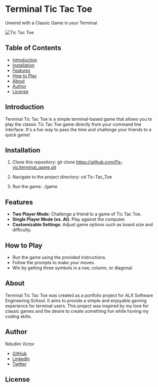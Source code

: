 # Terminal Tic Tac Toe

Unwind with a Classic Game in your Terminal

![Tic Tac Toe](tic_tac_toe_image.png)

## Table of Contents

- [Introduction](#introduction)
- [Installation](#installation)
- [Features](#features)
- [How to Play](#how-to-play)
- [About](#about)
- [Author](#author)
- [License](#license)

## Introduction

Terminal Tic Tac Toe is a simple terminal-based game that allows you to play the classic Tic Tac Toe game directly from your command line interface. It's a fun way to pass the time and challenge your friends to a quick game!

## Installation

1. Clone this repository: 
git clone https://github.com/Pa-vic/terminal_game.git

2. Navigate to the project directory:
cd Tic-Tac_Toe

3. Run the game:
./game

## Features

- **Two Player Mode**: Challenge a friend to a game of Tic Tac Toe.
- **Single Player Mode (vs. AI)**: Play against the computer.
- **Customizable Settings**: Adjust game options such as board size and difficulty.

## How to Play

- Run the game using the provided instructions.
- Follow the prompts to make your moves.
- Win by getting three symbols in a row, column, or diagonal.

## About

Terminal Tic Tac Toe was created as a portfolio project for ALX Software Engineering School. It aims to provide a simple and enjoyable gaming experience for terminal users. This project was inspired by my love for classic games and the desire to create something fun while honing my coding skills.

## Author

Ndudim Victor
- [GitHub](https://github.com/Pa-vic)
- [LinkedIn](www.linkedin.com/in/victor-ndudim-80846323a)
- [Twitter](https://twitter.com/vickymilage)

## License
